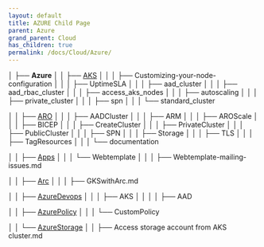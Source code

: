 ```yaml
---
layout: default
title: AZURE Child Page
parent: Azure
grand_parent: Cloud
has_children: true
permalink: /docs/Cloud/Azure/
---
```




│   ├── **Azure**
│   │   ├── [AKS](https://github.com/dummy-andra/CloudEngineerNotes/tree/main/0-Cloud/Azure/AKS)
│   │   │   ├── Customizing-your-node-configuration
│   │   │   ├── UptimeSLA
│   │   │   ├── aad_cluster
│   │   │   ├── aad_rbac_cluster
│   │   │   ├── access_aks_nodes
│   │   │   ├── autoscaling
│   │   │   ├── private_cluster
│   │   │   ├── spn
│   │   │   └── standard_cluster

│   │   ├── [ARO](https://github.com/dummy-andra/CloudEngineerNotes/tree/main/0-Cloud/Azure/ARO)
│   │   │   ├── AADCluster
│   │   │   ├── ARM
│   │   │   ├── AROScale
│   │   │   ├── BICEP
│   │   │   ├── CreateCluster
│   │   │   ├── PrivateCluster
│   │   │   ├── PublicCluster
│   │   │   ├── SPN
│   │   │   ├── Storage
│   │   │   ├── TLS
│   │   │   ├── TagResources
│   │   │   └── documentation

│   │   ├── [Apps](https://github.com/dummy-andra/CloudEngineerNotes/tree/main/0-Cloud/Azure/Apps/Webtemplate)
│   │   │   └── Webtemplate
│   │   │       ├── Webtemplate-mailing-issues.md

│   │   ├── [Arc](https://github.com/dummy-andra/CloudEngineerNotes/tree/main/0-Cloud/Azure/Arc)
│   │   │   ├── GKSwithArc.md

│   │   ├── [AzureDevops](https://github.com/dummy-andra/CloudEngineerNotes/tree/main/0-Cloud/Azure/AzureDevops)
│   │   │   ├── AKS
│   │   │   │   ├── AAD

│   │   ├── [AzurePolicy](https://github.com/dummy-andra/CloudEngineerNotes/tree/main/0-Cloud/Azure/AzurePolicy/CustomPolicy)
│   │   │   └── CustomPolicy

│   │   └── [AzureStorage](https://github.com/dummy-andra/CloudEngineerNotes/tree/main/0-Cloud/Azure/AzureStorage)
│   │       ├── Access storage account from AKS cluster.md
